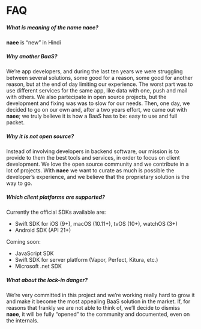 # FAQ
##### What is meaning of the name **naee**?
**naee** is “new” in Hindi
##### Why another BaaS?
We’re app developers, and during the last ten years we were struggling between several solutions, some good for a reason, some good for another reason, but at the end of day limiting our experience. The worst part was to use different services for the same app, like data with one, push and mail with others. We also partecipate in open source projects, but the development and fixing was was to slow for our needs. Then, one day, we decided to go on our own and, after a two years effort, we came out with **naee**; we truly believe it is how a BaaS has to be: easy to use and full packet.
##### Why it is not open source?
Instead of involving developers in backend software, our mission is to provide to them the best tools and services, in order to focus on client development. We love the open source community and we contribute in a lot of projects. With **naee** we want to curate as much is possible the developer’s experience, and we believe that the proprietary solution is the way to go.
##### Which client platforms are supported?
Currently the official SDKs available are:

- Swift SDK for iOS (9+), macOS (10.11+), tvOS (10+), watchOS (3+)
- Android SDK (API 21+)

Coming soon:

- JavaScript SDK
- Swift SDK for server platform (Vapor, Perfect, Kitura, etc.)
- Microsoft .net SDK

##### What about the lock-in danger?
We’re very committed in this project and we’re working really hard to grow it and make it become the most appealing BaaS solution in the market. 
If, for reasons that frankly we are not able to think of, we’ll decide to dismiss **naee**, it will be fully “opened” to the community and documented, even on the internals. 